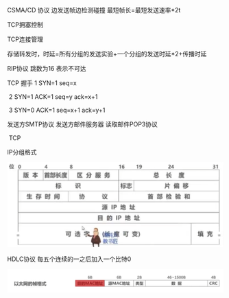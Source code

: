 CSMA/CD 协议  边发送帧边检测碰撞   最短帧长=最短发送速率*2t

TCP拥塞控制    

TCP连接管理  

存储转发时，时延=所有分组的发送实验+一个分组的发送时延*2+传播时延

RIP协议 跳数为16 表示不可达 

TCP 握手   1  SYN=1  seq=x

​                   2 SYN=1   ACK=1 seq=y  ack=x+1

​                   3 SYN=0   ACK=1   seq=x+1             ack=y+1





发送方SMTP协议   发送方邮件服务器        读取邮件POP3协议 

​            TCP                                           





IP分组格式

![image-20210623223342906](../assets/%E8%80%83%E7%82%B9/image-20210623223342906.png)





HDLC协议   每五个连续的一之后加入一个比特0

![image-20210623232029013](../assets/%E8%80%83%E7%82%B9/image-20210623232029013.png)

